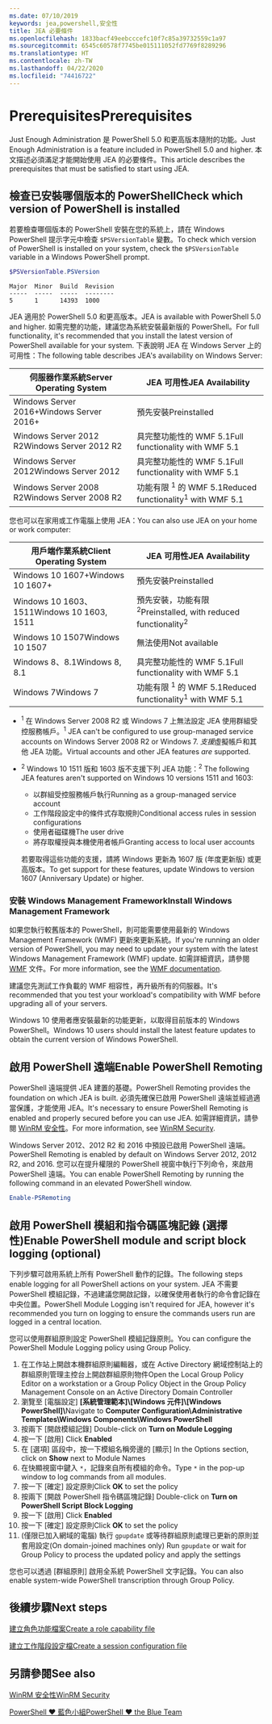 ```yaml
---
ms.date: 07/10/2019
keywords: jea,powershell,安全性
title: JEA 必要條件
ms.openlocfilehash: 1833bacf49eebcccefc10f7c85a39732559c1a97
ms.sourcegitcommit: 6545c60578f7745be015111052fd7769f8289296
ms.translationtype: HT
ms.contentlocale: zh-TW
ms.lasthandoff: 04/22/2020
ms.locfileid: "74416722"
---
```

# <a name="prerequisites"></a><span data-ttu-id="4d4c7-103">Prerequisites</span><span class="sxs-lookup"><span data-stu-id="4d4c7-103">Prerequisites</span></span>

<span data-ttu-id="4d4c7-104">Just Enough Administration 是 PowerShell 5.0 和更高版本隨附的功能。</span><span class="sxs-lookup"><span data-stu-id="4d4c7-104">Just Enough Administration is a feature included in PowerShell 5.0 and higher.</span></span> <span data-ttu-id="4d4c7-105">本文描述必須滿足才能開始使用 JEA 的必要條件。</span><span class="sxs-lookup"><span data-stu-id="4d4c7-105">This article describes the prerequisites that must be satisfied to start using JEA.</span></span>


## <a name="check-which-version-of-powershell-is-installed"></a><span data-ttu-id="4d4c7-106">檢查已安裝哪個版本的 PowerShell</span><span class="sxs-lookup"><span data-stu-id="4d4c7-106">Check which version of PowerShell is installed</span></span>

<span data-ttu-id="4d4c7-107">若要檢查哪個版本的 PowerShell 安裝在您的系統上，請在 Windows PowerShell 提示字元中檢查 `$PSVersionTable` 變數。</span><span class="sxs-lookup"><span data-stu-id="4d4c7-107">To check which version of PowerShell is installed on your system, check the `$PSVersionTable` variable in a Windows PowerShell prompt.</span></span>

```powershell
$PSVersionTable.PSVersion
```

```Output
Major  Minor  Build  Revision
-----  -----  -----  --------
5      1      14393  1000
```

<span data-ttu-id="4d4c7-108">JEA 適用於 PowerShell 5.0 和更高版本。</span><span class="sxs-lookup"><span data-stu-id="4d4c7-108">JEA is available with PowerShell 5.0 and higher.</span></span> <span data-ttu-id="4d4c7-109">如需完整的功能，建議您為系統安裝最新版的 PowerShell。</span><span class="sxs-lookup"><span data-stu-id="4d4c7-109">For full functionality, it's recommended that you install the latest version of PowerShell available for your system.</span></span> <span data-ttu-id="4d4c7-110">下表說明 JEA 在 Windows Server 上的可用性：</span><span class="sxs-lookup"><span data-stu-id="4d4c7-110">The following table describes JEA's availability on Windows Server:</span></span>

| <span data-ttu-id="4d4c7-111">伺服器作業系統</span><span class="sxs-lookup"><span data-stu-id="4d4c7-111">Server Operating System</span></span> |                <span data-ttu-id="4d4c7-112">JEA 可用性</span><span class="sxs-lookup"><span data-stu-id="4d4c7-112">JEA Availability</span></span>                |
| ----------------------- | ---------------------------------------------- |
| <span data-ttu-id="4d4c7-113">Windows Server 2016+</span><span class="sxs-lookup"><span data-stu-id="4d4c7-113">Windows Server 2016+</span></span>    | <span data-ttu-id="4d4c7-114">預先安裝</span><span class="sxs-lookup"><span data-stu-id="4d4c7-114">Preinstalled</span></span>                                   |
| <span data-ttu-id="4d4c7-115">Windows Server 2012 R2</span><span class="sxs-lookup"><span data-stu-id="4d4c7-115">Windows Server 2012 R2</span></span>  | <span data-ttu-id="4d4c7-116">具完整功能性的 WMF 5.1</span><span class="sxs-lookup"><span data-stu-id="4d4c7-116">Full functionality with WMF 5.1</span></span>                |
| <span data-ttu-id="4d4c7-117">Windows Server 2012</span><span class="sxs-lookup"><span data-stu-id="4d4c7-117">Windows Server 2012</span></span>     | <span data-ttu-id="4d4c7-118">具完整功能性的 WMF 5.1</span><span class="sxs-lookup"><span data-stu-id="4d4c7-118">Full functionality with WMF 5.1</span></span>                |
| <span data-ttu-id="4d4c7-119">Windows Server 2008 R2</span><span class="sxs-lookup"><span data-stu-id="4d4c7-119">Windows Server 2008 R2</span></span>  | <span data-ttu-id="4d4c7-120">功能有限 <sup>1</sup> 的 WMF 5.1</span><span class="sxs-lookup"><span data-stu-id="4d4c7-120">Reduced functionality<sup>1</sup> with WMF 5.1</span></span> |

<span data-ttu-id="4d4c7-121">您也可以在家用或工作電腦上使用 JEA：</span><span class="sxs-lookup"><span data-stu-id="4d4c7-121">You can also use JEA on your home or work computer:</span></span>

| <span data-ttu-id="4d4c7-122">用戶端作業系統</span><span class="sxs-lookup"><span data-stu-id="4d4c7-122">Client Operating System</span></span> |                   <span data-ttu-id="4d4c7-123">JEA 可用性</span><span class="sxs-lookup"><span data-stu-id="4d4c7-123">JEA Availability</span></span>                   |
| ----------------------- | ---------------------------------------------------- |
| <span data-ttu-id="4d4c7-124">Windows 10 1607+</span><span class="sxs-lookup"><span data-stu-id="4d4c7-124">Windows 10 1607+</span></span>        | <span data-ttu-id="4d4c7-125">預先安裝</span><span class="sxs-lookup"><span data-stu-id="4d4c7-125">Preinstalled</span></span>                                         |
| <span data-ttu-id="4d4c7-126">Windows 10 1603、1511</span><span class="sxs-lookup"><span data-stu-id="4d4c7-126">Windows 10 1603, 1511</span></span>   | <span data-ttu-id="4d4c7-127">預先安裝，功能有限<sup>2</sup></span><span class="sxs-lookup"><span data-stu-id="4d4c7-127">Preinstalled, with reduced functionality<sup>2</sup></span></span> |
| <span data-ttu-id="4d4c7-128">Windows 10 1507</span><span class="sxs-lookup"><span data-stu-id="4d4c7-128">Windows 10 1507</span></span>         | <span data-ttu-id="4d4c7-129">無法使用</span><span class="sxs-lookup"><span data-stu-id="4d4c7-129">Not available</span></span>                                        |
| <span data-ttu-id="4d4c7-130">Windows 8、8.1</span><span class="sxs-lookup"><span data-stu-id="4d4c7-130">Windows 8, 8.1</span></span>          | <span data-ttu-id="4d4c7-131">具完整功能性的 WMF 5.1</span><span class="sxs-lookup"><span data-stu-id="4d4c7-131">Full functionality with WMF 5.1</span></span>                      |
| <span data-ttu-id="4d4c7-132">Windows 7</span><span class="sxs-lookup"><span data-stu-id="4d4c7-132">Windows 7</span></span>               | <span data-ttu-id="4d4c7-133">功能有限 <sup>1</sup> 的 WMF 5.1</span><span class="sxs-lookup"><span data-stu-id="4d4c7-133">Reduced functionality<sup>1</sup> with WMF 5.1</span></span>       |

- <span data-ttu-id="4d4c7-134"><sup>1</sup> 在 Windows Server 2008 R2 或 Windows 7 上無法設定 JEA 使用群組受控服務帳戶。</span><span class="sxs-lookup"><span data-stu-id="4d4c7-134"><sup>1</sup> JEA can't be configured to use group-managed service accounts on Windows Server 2008 R2 or Windows 7.</span></span> <span data-ttu-id="4d4c7-135">*支援*虛擬帳戶和其他 JEA 功能。</span><span class="sxs-lookup"><span data-stu-id="4d4c7-135">Virtual accounts and other JEA features *are* supported.</span></span>

- <span data-ttu-id="4d4c7-136"><sup>2</sup> Windows 10 1511 版和 1603 版不支援下列 JEA 功能：</span><span class="sxs-lookup"><span data-stu-id="4d4c7-136"><sup>2</sup> The following JEA features aren't supported on Windows 10 versions 1511 and 1603:</span></span>

  - <span data-ttu-id="4d4c7-137">以群組受控服務帳戶執行</span><span class="sxs-lookup"><span data-stu-id="4d4c7-137">Running as a group-managed service account</span></span>
  - <span data-ttu-id="4d4c7-138">工作階段設定中的條件式存取規則</span><span class="sxs-lookup"><span data-stu-id="4d4c7-138">Conditional access rules in session configurations</span></span>
  - <span data-ttu-id="4d4c7-139">使用者磁碟機</span><span class="sxs-lookup"><span data-stu-id="4d4c7-139">The user drive</span></span>
  - <span data-ttu-id="4d4c7-140">將存取權授與本機使用者帳戶</span><span class="sxs-lookup"><span data-stu-id="4d4c7-140">Granting access to local user accounts</span></span>

  <span data-ttu-id="4d4c7-141">若要取得這些功能的支援，請將 Windows 更新為 1607 版 (年度更新版) 或更高版本。</span><span class="sxs-lookup"><span data-stu-id="4d4c7-141">To get support for these features, update Windows to version 1607 (Anniversary Update) or higher.</span></span>

### <a name="install-windows-management-framework"></a><span data-ttu-id="4d4c7-142">安裝 Windows Management Framework</span><span class="sxs-lookup"><span data-stu-id="4d4c7-142">Install Windows Management Framework</span></span>

<span data-ttu-id="4d4c7-143">如果您執行較舊版本的 PowerShell，則可能需要使用最新的 Windows Management Framework (WMF) 更新來更新系統。</span><span class="sxs-lookup"><span data-stu-id="4d4c7-143">If you're running an older version of PowerShell, you may need to update your system with the latest Windows Management Framework (WMF) update.</span></span> <span data-ttu-id="4d4c7-144">如需詳細資訊，請參閱 [WMF](/powershell/scripting/wmf/overview) 文件。</span><span class="sxs-lookup"><span data-stu-id="4d4c7-144">For more information, see the [WMF documentation](/powershell/scripting/wmf/overview).</span></span>

<span data-ttu-id="4d4c7-145">建議您先測試工作負載的 WMF 相容性，再升級所有的伺服器。</span><span class="sxs-lookup"><span data-stu-id="4d4c7-145">It's recommended that you test your workload's compatibility with WMF before upgrading all of your servers.</span></span>

<span data-ttu-id="4d4c7-146">Windows 10 使用者應安裝最新的功能更新，以取得目前版本的 Windows PowerShell。</span><span class="sxs-lookup"><span data-stu-id="4d4c7-146">Windows 10 users should install the latest feature updates to obtain the current version of Windows PowerShell.</span></span>

## <a name="enable-powershell-remoting"></a><span data-ttu-id="4d4c7-147">啟用 PowerShell 遠端</span><span class="sxs-lookup"><span data-stu-id="4d4c7-147">Enable PowerShell Remoting</span></span>

<span data-ttu-id="4d4c7-148">PowerShell 遠端提供 JEA 建置的基礎。</span><span class="sxs-lookup"><span data-stu-id="4d4c7-148">PowerShell Remoting provides the foundation on which JEA is built.</span></span> <span data-ttu-id="4d4c7-149">必須先確保已啟用 PowerShell 遠端並經過適當保護，才能使用 JEA。</span><span class="sxs-lookup"><span data-stu-id="4d4c7-149">It's necessary to ensure PowerShell Remoting is enabled and properly secured before you can use JEA.</span></span> <span data-ttu-id="4d4c7-150">如需詳細資訊，請參閱 [WinRM 安全性](/powershell/scripting/learn/remoting/winrmsecurity)。</span><span class="sxs-lookup"><span data-stu-id="4d4c7-150">For more information, see [WinRM Security](/powershell/scripting/learn/remoting/winrmsecurity).</span></span>

<span data-ttu-id="4d4c7-151">Windows Server 2012、2012 R2 和 2016 中預設已啟用 PowerShell 遠端。</span><span class="sxs-lookup"><span data-stu-id="4d4c7-151">PowerShell Remoting is enabled by default on Windows Server 2012, 2012 R2, and 2016.</span></span> <span data-ttu-id="4d4c7-152">您可以在提升權限的 PowerShell 視窗中執行下列命令，來啟用 PowerShell 遠端。</span><span class="sxs-lookup"><span data-stu-id="4d4c7-152">You can enable PowerShell Remoting by running the following command in an elevated PowerShell window.</span></span>

```powershell
Enable-PSRemoting
```

## <a name="enable-powershell-module-and-script-block-logging-optional"></a><span data-ttu-id="4d4c7-153">啟用 PowerShell 模組和指令碼區塊記錄 (選擇性)</span><span class="sxs-lookup"><span data-stu-id="4d4c7-153">Enable PowerShell module and script block logging (optional)</span></span>

<span data-ttu-id="4d4c7-154">下列步驟可啟用系統上所有 PowerShell 動作的記錄。</span><span class="sxs-lookup"><span data-stu-id="4d4c7-154">The following steps enable logging for all PowerShell actions on your system.</span></span> <span data-ttu-id="4d4c7-155">JEA 不需要 PowerShell 模組記錄，不過建議您開啟記錄，以確保使用者執行的命令會記錄在中央位置。</span><span class="sxs-lookup"><span data-stu-id="4d4c7-155">PowerShell Module Logging isn't required for JEA, however it's recommended you turn on logging to ensure the commands users run are logged in a central location.</span></span>

<span data-ttu-id="4d4c7-156">您可以使用群組原則設定 PowerShell 模組記錄原則。</span><span class="sxs-lookup"><span data-stu-id="4d4c7-156">You can configure the PowerShell Module Logging policy using Group Policy.</span></span>

1. <span data-ttu-id="4d4c7-157">在工作站上開啟本機群組原則編輯器，或在 Active Directory 網域控制站上的群組原則管理主控台上開啟群組原則物件</span><span class="sxs-lookup"><span data-stu-id="4d4c7-157">Open the Local Group Policy Editor on a workstation or a Group Policy Object in the Group Policy Management Console on an Active Directory Domain Controller</span></span>
2. <span data-ttu-id="4d4c7-158">瀏覽至 [電腦設定] **[系統管理範本]\\[Windows 元件]\\[Windows PowerShell]\\**</span><span class="sxs-lookup"><span data-stu-id="4d4c7-158">Navigate to **Computer Configuration\\Administrative Templates\\Windows Components\\Windows PowerShell**</span></span>
3. <span data-ttu-id="4d4c7-159">按兩下 [開啟模組記錄] </span><span class="sxs-lookup"><span data-stu-id="4d4c7-159">Double-click on **Turn on Module Logging**</span></span>
4. <span data-ttu-id="4d4c7-160">按一下 [啟用] </span><span class="sxs-lookup"><span data-stu-id="4d4c7-160">Click **Enabled**</span></span>
5. <span data-ttu-id="4d4c7-161">在 [選項] 區段中，按一下模組名稱旁邊的 [顯示] </span><span class="sxs-lookup"><span data-stu-id="4d4c7-161">In the Options section, click on **Show** next to Module Names</span></span>
6. <span data-ttu-id="4d4c7-162">在快顯視窗中鍵入 `*`，記錄來自所有模組的命令。</span><span class="sxs-lookup"><span data-stu-id="4d4c7-162">Type `*` in the pop-up window to log commands from all modules.</span></span>
7. <span data-ttu-id="4d4c7-163">按一下 [確定]  設定原則</span><span class="sxs-lookup"><span data-stu-id="4d4c7-163">Click **OK** to set the policy</span></span>
8. <span data-ttu-id="4d4c7-164">按兩下 [開啟 PowerShell 指令碼區塊記錄] </span><span class="sxs-lookup"><span data-stu-id="4d4c7-164">Double-click on **Turn on PowerShell Script Block Logging**</span></span>
9. <span data-ttu-id="4d4c7-165">按一下 [啟用] </span><span class="sxs-lookup"><span data-stu-id="4d4c7-165">Click **Enabled**</span></span>
10. <span data-ttu-id="4d4c7-166">按一下 [確定]  設定原則</span><span class="sxs-lookup"><span data-stu-id="4d4c7-166">Click **OK** to set the policy</span></span>
11. <span data-ttu-id="4d4c7-167">(僅限已加入網域的電腦) 執行 `gpupdate` 或等待群組原則處理已更新的原則並套用設定</span><span class="sxs-lookup"><span data-stu-id="4d4c7-167">(On domain-joined machines only) Run `gpupdate` or wait for Group Policy to process the updated policy and apply the settings</span></span>

<span data-ttu-id="4d4c7-168">您也可以透過 [群組原則] 啟用全系統 PowerShell 文字記錄。</span><span class="sxs-lookup"><span data-stu-id="4d4c7-168">You can also enable system-wide PowerShell transcription through Group Policy.</span></span>

## <a name="next-steps"></a><span data-ttu-id="4d4c7-169">後續步驟</span><span class="sxs-lookup"><span data-stu-id="4d4c7-169">Next steps</span></span>

[<span data-ttu-id="4d4c7-170">建立角色功能檔案</span><span class="sxs-lookup"><span data-stu-id="4d4c7-170">Create a role capability file</span></span>](role-capabilities.md)

[<span data-ttu-id="4d4c7-171">建立工作階段設定檔</span><span class="sxs-lookup"><span data-stu-id="4d4c7-171">Create a session configuration file</span></span>](session-configurations.md)

## <a name="see-also"></a><span data-ttu-id="4d4c7-172">另請參閱</span><span class="sxs-lookup"><span data-stu-id="4d4c7-172">See also</span></span>

[<span data-ttu-id="4d4c7-173">WinRM 安全性</span><span class="sxs-lookup"><span data-stu-id="4d4c7-173">WinRM Security</span></span>](/powershell/scripting/learn/remoting/winrmsecurity)

[<span data-ttu-id="4d4c7-174">PowerShell ♥ 藍色小組</span><span class="sxs-lookup"><span data-stu-id="4d4c7-174">PowerShell ♥ the Blue Team</span></span>](https://devblogs.microsoft.com/powershell/powershell-the-blue-team/)
